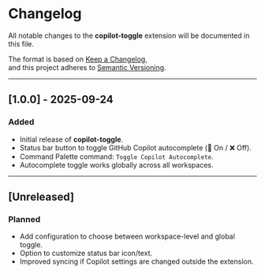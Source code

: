 # Changelog

All notable changes to the **copilot-toggle** extension will be documented in this file.

The format is based on [Keep a Changelog](https://keepachangelog.com/en/1.0.0/),  
and this project adheres to [Semantic Versioning](https://semver.org/spec/v2.0.0.html).

---

## [1.0.0] - 2025-09-24
### Added
- Initial release of **copilot-toggle**.
- Status bar button to toggle GitHub Copilot autocomplete (🤖 On / ❌ Off).
- Command Palette command: `Toggle Copilot Autocomplete`.
- Autocomplete toggle works globally across all workspaces.

---

## [Unreleased]
### Planned
- Add configuration to choose between workspace-level and global toggle.
- Option to customize status bar icon/text.
- Improved syncing if Copilot settings are changed outside the extension.
